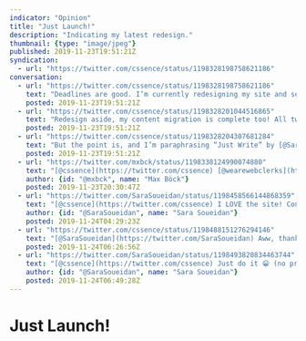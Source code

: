 ```yaml
---
indicator: "Opinion"
title: "Just Launch!"
description: "Indicating my latest redesign."
thumbnail: {type: "image/jpeg"}
published: 2019-11-23T19:51:21Z
syndication:
  - url: "https://twitter.com/cssence/status/1198328198758621186"
conversation:
  - url: "https://twitter.com/cssence/status/1198328198758621186"
    text: "Deadlines are good. I’m currently redesigning my site and set the goal to be online before the first-ever [@wearewebclerks](https://twitter.com/wearewebclerks) conference. Otherwise I most likely would have ended up tinkering around forever. Instead, I just called it <em>Beta</em> and went live. [cssence.com]((https://cssence.com/)"
    posted: 2019-11-23T19:51:21Z
  - url: "https://twitter.com/cssence/status/1198328201044516865"
    text: "Redesign aside, my content migration is complete too! All tweets since 2010, my ancient blog posts, everything is available. Yay IndieWeb! 🙌<br>Looking forward to [@mxbck](https://twitter.com/mxbck)’s talk on Monday. 🙂"
    posted: 2019-11-23T19:51:21Z
  - url: "https://twitter.com/cssence/status/1198328204307681284"
    text: "But the point is, and I’m paraphrasing “Just Write” by [@SaraSoueidan](https://twitter.com/SaraSoueidan): “Just Launch.” As long as it is accessible, you can put it out there.<br>[sarasoueidan.com/desk/just-write/](https://sarasoueidan.com/desk/just-write/)<br><br>PS. A proper long-form blog post about all the CSS trickery that went into the redesign will follow."
    posted: 2019-11-23T19:51:21Z
  - url: "https://twitter.com/mxbck/status/1198338124990074880"
    text: "[@cssence](https://twitter.com/cssence) [@wearewebclerks](https://twitter.com/wearewebclerks) Site looks awesome, congratulations!"
    author: {id: "@mxbck", name: "Max Böck"}
    posted: 2019-11-23T20:30:47Z
  - url: "https://twitter.com/SaraSoueidan/status/1198458566144868359"
    text: "[@cssence](https://twitter.com/cssence) I LOVE the site! Congratulations! And I look forward to the blog post (esp the part where you host your tweet history on it!<br><br>It looks really really good 👏🏻"
    author: {id: "@SaraSoueidan", name: "Sara Soueidan"}
    posted: 2019-11-24T04:29:23Z
  - url: "https://twitter.com/cssence/status/1198488151276294146"
    text: "[@SaraSoueidan](https://twitter.com/SaraSoueidan) Aww, thank you Sara. 😊<br>The pressure is on now… Must. Write. Post."
    posted: 2019-11-24T06:26:56Z
  - url: "https://twitter.com/SaraSoueidan/status/1198493820834463744"
    text: "[@cssence](https://twitter.com/cssence) Just do it 😁 (no pressure, really)"
    author: {id: "@SaraSoueidan", name: "Sara Soueidan"}
    posted: 2019-11-24T06:49:28Z
---
```


# Just Launch!
